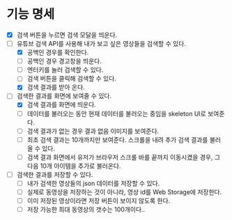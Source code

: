 # 기능 명세

- [x] 검색 버튼을 누르면 검색 모달을 띄운다.
- [ ] 유튜브 검색 API를 사용해 내가 보고 싶은 영상들을 검색할 수 있다.
  - [x] 공백인 경우를 확인한다.
  - [ ] 공백인 경우 경고창을 띄운다.
  - [ ] 엔터키를 눌러 검색할 수 있다.
  - [ ] 검색 버튼을 클릭해 검색할 수 있다.
  - [x] 검색 결과를 받아 온다.
- [ ] 검색한 결과를 화면에 보여줄 수 있다.
  - [x] 검색 결과를 화면에 띄운다.
  - [ ] 데이터를 불러오는 동안 현재 데이터를 불러오는 중임을 skeleton UI로 보여준다.
  - [ ] 검색 결과가 없는 경우 결과 없음 이미지를 보여준다.
  - [ ] 최초 검색 결과는 10개까지만 보여준다. 스크롤을 내려 추가 검색 결과를 불러올 수 있다.
  - [ ] 검색 결과 화면에서 유저가 브라우저 스크롤 바를 끝까지 이동시켰을 경우, 그 다음 10개 아이템을 추가로 불러온다.
- [ ] 검색한 결과를 저장할 수 있다.
  - [ ] 내가 검색한 영상들의 json 데이터를 저장할 수 있다.
  - [ ] 실제로 동영상을 저장하는 것이 아니라, 영상 id를 Web Storage에 저장한다.
  - [ ] 이미 저장된 영상이라면 저장 버튼이 보이지 않도록 한다.
  - [ ] 저장 가능한 최대 동영상의 갯수는 100개이다..